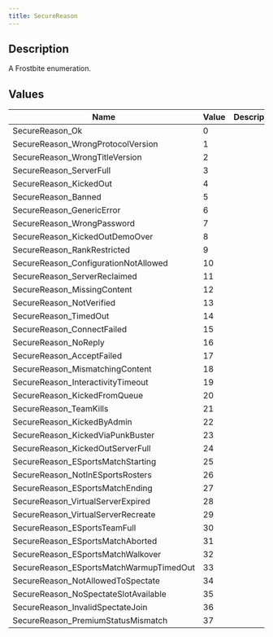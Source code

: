 ```yaml
---
title: SecureReason
---
```

## Description

A Frostbite enumeration.

## Values

| Name                                     | Value | Description |
| ---------------------------------------- | ----- | ----------- |
| SecureReason\_Ok                         | 0     |             |
| SecureReason\_WrongProtocolVersion       | 1     |             |
| SecureReason\_WrongTitleVersion          | 2     |             |
| SecureReason\_ServerFull                 | 3     |             |
| SecureReason\_KickedOut                  | 4     |             |
| SecureReason\_Banned                     | 5     |             |
| SecureReason\_GenericError               | 6     |             |
| SecureReason\_WrongPassword              | 7     |             |
| SecureReason\_KickedOutDemoOver          | 8     |             |
| SecureReason\_RankRestricted             | 9     |             |
| SecureReason\_ConfigurationNotAllowed    | 10    |             |
| SecureReason\_ServerReclaimed            | 11    |             |
| SecureReason\_MissingContent             | 12    |             |
| SecureReason\_NotVerified                | 13    |             |
| SecureReason\_TimedOut                   | 14    |             |
| SecureReason\_ConnectFailed              | 15    |             |
| SecureReason\_NoReply                    | 16    |             |
| SecureReason\_AcceptFailed               | 17    |             |
| SecureReason\_MismatchingContent         | 18    |             |
| SecureReason\_InteractivityTimeout       | 19    |             |
| SecureReason\_KickedFromQueue            | 20    |             |
| SecureReason\_TeamKills                  | 21    |             |
| SecureReason\_KickedByAdmin              | 22    |             |
| SecureReason\_KickedViaPunkBuster        | 23    |             |
| SecureReason\_KickedOutServerFull        | 24    |             |
| SecureReason\_ESportsMatchStarting       | 25    |             |
| SecureReason\_NotInESportsRosters        | 26    |             |
| SecureReason\_ESportsMatchEnding         | 27    |             |
| SecureReason\_VirtualServerExpired       | 28    |             |
| SecureReason\_VirtualServerRecreate      | 29    |             |
| SecureReason\_ESportsTeamFull            | 30    |             |
| SecureReason\_ESportsMatchAborted        | 31    |             |
| SecureReason\_ESportsMatchWalkover       | 32    |             |
| SecureReason\_ESportsMatchWarmupTimedOut | 33    |             |
| SecureReason\_NotAllowedToSpectate       | 34    |             |
| SecureReason\_NoSpectateSlotAvailable    | 35    |             |
| SecureReason\_InvalidSpectateJoin        | 36    |             |
| SecureReason\_PremiumStatusMismatch      | 37    |             |
